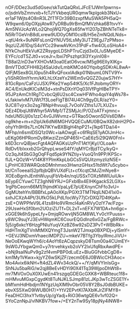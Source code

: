 nOF/DDez3ud5dGsev/skTutQaQRxLJFcE1JWm1pwrns=
o/jsdnVbZmnvxb+fcTJYVkbeqUR0qmw1kplgokb3NxU=
er1aF1Wjts4O8nR3LZfT1FDr39B0zxpfMuSWA5PH5aQ=
W9qwn6/0pOXpjAtwR7yDRBu9lrBmQfMVzhka6B1tvvY=
Am5NVJcAzWLo2QhojWQ70gXs65fwYl207pZBhNTeTk8=
N5RrTGeVnB8dLxrew9UD0yOM10cslB/H5eZmNQdLNds=
+qtU4rk+9uNRFsLonQYNUV5tLsMy3lJTZ9EgJ7zPMso=
9qzUZJ61Dq/S4oYCc29wwAVKm31PdF+flw4OLoSHoA4=
NYkChuHEkVuK2ZRsygoLDShPTruCzjd3x0L/uSMyeDE=
EYFc/cdT5ZJt0+vceJr+/bxi7tPszhpt3l3YxyinI08=
TB8aI2/nD3wYXHOvM3oa0EatO6vcw/M5g96EIIyXIKg=
BmVTDdCFHH82j4SaUdv/LmbKMCd4OYqvbgSDKrAL8wA=
QIFjMSex8GLI0pu5h4RvQFoxxIAdkp01NbumL0NTV9Y=
y1iShR0ImYhrm/kKLhLtXzeYx2WEm5vQGZZ0ujwS7HY=
81GcRpn/CaFzUJSX/PKe2Ywp54tK5/Xc1FJtobmyORY=
AC4/EnUkdKICsIM3d+xtnPsDXnYOq03lVfPgHlBeTPY=
95JPzAmCh1RgTCvbcQj6U2sc4CxwHFWho4qsY4qWs78=
vLfakiwlvM7UWt7f3LoeFlgTBl74U4Ch9gyDLR/azY0=
9JC8Tvjrx3o2sg78NpHhvuujL7vOoIVZths1J7LXUZs=
QEz4DbqlJt8Whyr5AVMp1/TZSMjJc/P/OZoATFxjmnc=
hdxUN5Ujl0s1zzC4vGJIWvmz+GTRao5Owon5DVs6DlM=
og9khe+m+n2lpUk6dN6MGHVQQECuMU0BQwX82dnH2P0=
ohyYh9H9s7LnON7IKYwBXBlgH4hpP21+j1kp6TDa/i4=
MFhp/n6smIDSQ1z0Wc+iaAOwgE+c6fRqSE1yAOlJmHc=
uEKg06HPRomDy8KwziZznQP465I+CaE6z5i29QW0FnI=
k6D3crvQiBjwcFgt4AQFAGKsUzPnT1AtYjKy//OLoaA=
RdDvf/bIxxxb2GrQhypLwseS4fY/qMYCrBjdTCy/kyQ=
Oz3qJt4SbG3gOqFFqd5pk9YNZtiy+VuoQ1n9PP/KPSc=
fIJL+QOzW+V14K8YPImKkpLbGCs5VQUitzmyzlizN5E=
LjPnHC83WARQobDMnhmxo3HwnzGHsx51tdWt7u5cybo=
bt/CnToeeaIS2pfbjbQBVUXdFLt+cfXcqtCMJZmNye8=
XOEoBgnhJEnthWuyujFbVb4n/nqUSSxTOXzMWIUuiUk=
bEypECYuwCTZ3ghN6YRJ+GFxbIBx4EIHKgackS2LGXs=
1rgPbCeorn66M1j1hjmdKVpaLyE7pUEXnynChFfo3vU=
GgMUtehYn/BBBfxLpA0oXKp/PGXt3TMTNqlLND41xi0=
sxhJCXzA4Pt/3UfkO5kLPdLfocWy77jCrDXQ7D4tKpA=
zsE+OWPPfeV9L41zs8Ho9VRmcI4aKnRVyOzlY7w/Fzg=
29UswHxSf0bm2UOziZUTf+DL2xT+nEFX7W1DA+hn6gc=
xGGE9k6hSypeLfy+0mjqROwvIjN5GM8WLYv0cYPuuss=
y8WC9sujYJ3EvHWqmKC6CourEQGdInz6xGZa/FgBRWc=
5j5/g6xkcY6HzgPNIuYuqVXzBZ6w92sDZ3PvT+WBbRk=
HdHTmXgTVnMtMXQYmgT3JsnW2TJmxp0BXPlDj+ylSmY=
+GEVJ3NDxmVhaeciMDPZU+mkeV7BTfg3YbyIRmcJiVU=
NeOoEKwqWYh6/c4AoYt6zACqpzskyD8Tsm00a4CUmEY=
9sW0JYbgwQm0+y7rtrvehkyxb2oVY2lxUfqRbxAwdPE=
+bNj9saINuPv9g2zf4vmPBP0dLuEz+BIuGGfvbbCgD8=
km1My1VKwx+kjyYZ6wSKjZF/zecm0E6J0BWicCH3Aoc=
Mo4Avix6ikNH+ft4dZL4Wv34ckQ/++/Y/qMVYInIsGg=
ShNJu5baRiG/w2qj8BeEvHDYi90X41Tq39WjpoDhWt8=
mr7MVOxOuX0XUwEn41rszgqGDEGcGXK8+WBRteuc1f8=
mHMvuMGxpCgydKt8TuNJKLSJmp81zLJKp3wTcZSGE1Y=
bMfxmHdHbdjm1NYgzUqXlM9vObr05V8Y2BsJ0dbBUKE=
ebvXS5XwD9lWUB0H7/+YtV2EPvtKI7AXblKJrZIFMY8=
FeaDHCl3hxY1vtbyUp/gYadj+RiO36wtgQE6v1vf02Q=
SYoCznNpJ/vlNKBV7fow+/+EY2nTw9Sy18pjNy4iNW8=
